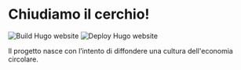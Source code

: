 # Chiudiamo il cerchio!

![Build Hugo website](https://github.com/adic-umbria/chiudiamo-il-cerchio-blog/workflows/Build%20Hugo%20website/badge.svg)
![Deploy Hugo website](https://github.com/adic-umbria/chiudiamo-il-cerchio-blog/workflows/Deploy%20Hugo%20website/badge.svg)

Il progetto nasce con l’intento di diffondere una cultura dell'economia circolare.
